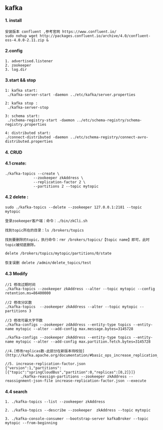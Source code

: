 ## kafka

#### 1. install


    安装版本 confluent ,参考官网 https://www.confluent.io/
    sudo nohup wget http://packages.confluent.io/archive/4.0/confluent-oss-4.0.0-2.11.zip &

#### 2.config


    1. advertised.listener
    2. zookeeper
    3. log.dir



#### 3.start && stop 

```
1: kafka start:  
 ./kafka-server-start -daemon ../etc/kafka/server.properties

2: kafka stop :  
 ./kafka-server-stop 

3: schema start: 
 ./schema-registry-start -daemon ../etc/schema-registry/schema-registry.properties

4: distributed start: 
./connect-distributed -daemon ../etc/schema-registry/connect-avro-distributed.properties 
```



#### 4. CRUD 



#### 4.1 create:

  ```
./kafka-topics --create \ 
               --zookeeper zkAddress \ 
               --replication-factor 2 \ 
               --partitions 2 --topic mytopic
  ```



#### 4.2 delete :

```
sudo ./kafka-topics --delete --zookeeper 127.0.0.1:2181 --topic mytopic

登录zookeeper客户端：命令：./bin/zkCli.sh

找到topic所在的目录：ls /brokers/topics

找到要删除的topic，执行命令：rmr /brokers/topics/【topic name】即可，此时topic被彻底删除。

delete /brokers/topics/mytopic/partitions/0/state

恢复误删 delete /admin/delete_topics/test
```



#### 4.3 Modify

```
//1 修改过期时间
./kafka-topics --zookeeper zkAddress --alter --topic mytopic --config   retention.ms=86400000

//2 修改分区数
./kafka-topics  --zookeeper zkAddress --alter --topic mytopic --partitions 3

//3 修改可最大字节数
./kafka-configs --zookeeper zdAddress --entity-type topics --entity-name mytopic --alter --add-config max.message.bytes=3145728

./kafka-configs --zookeeper zkAddress --entity-type topics --entity-name mytopic --alter --add-config max.partition.fetch.bytes=3145728

//4.[修改replicas数-此部分在新版本待校验]
(http://kafka.apache.org/documentation/#basic_ops_increase_replication_factor)

//5. increase-replication-factor.json
{"version":1,"partitions":[{"topic":"springCloudBus","partition":0,"replicas":[0,2]}]}
       ./kafka-reassign-partitions --zookeeper zkAddress --reassignment-json-file increase-replication-factor.json --execute
```



#### 4.4 search

    1. ./kafka-topics --list --zookeeper zkAddress
    
    2. ./kafka-topics --describe --zookeeper  zkAddress --topic mytopic    
           
    3. ./kafka-console-consumer --bootstrap-server kafkaBroker --topic mytopic --from-beginning     


​        